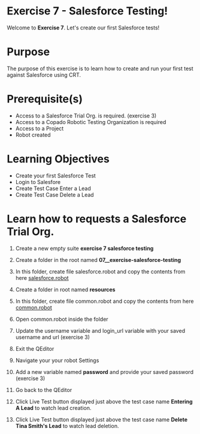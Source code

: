 # Exercise 7 - Salesforce Testing!

Welcome to **Exercise 7**. Let's create our first Salesforce tests!

# Purpose

The purpose of this exercise is to learn how to create and run your first test against Salesforce using CRT.

# Prerequisite(s)

- Access to a Salesforce Trial Org. is required. (exercise 3)
- Access to a Copado Robotic Testing Organization is required
- Access to a Project
- Robot created

# Learning Objectives

- Create your first Salesforce Test
- Login to Salesfore
- Create Test Case Enter a Lead
- Create Test Case Delete a Lead

# Learn how to requests a Salesforce Trial Org.

1. Create a new empty suite **exercise 7 salesforce testing**

2. Create a folder in the root named **07__exercise-salesforce-testing**

3. In this folder, create file salesforce.robot and copy the contents from here [salesforce.robot](salesforce.robot)

4. Create a folder in root named **resources**

5. In this folder, create file common.robot and copy the contents from here [common.robot](../resources/common.robot)

6. Open common.robot inside the folder

7. Update the username variable and login_url variable with your saved username and url (exercise 3)

8. Exit the QEditor

9. Navigate your your robot Settings

10. Add a new variable named **password** and provide your saved password (exercise 3)

11. Go back to the QEditor

12. Click Live Test button displayed just above the test case name **Entering A Lead** to watch lead creation.

13. Click Live Test button displayed just above the test case name **Delete Tina Smith's Lead** to watch lead deletion.
